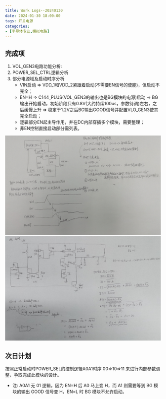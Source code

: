 ```yaml
---
title: Work Logs--20240130
date: 2024-01-30 18:00:00
tags: 开关电源
categories:
- [半导体专业,模拟电路]
---
```

## 完成项
1. VOL_GEN3电路功能分析:
2. POWER_SEL_CTRL逻辑分析
3. 部分电源域及启动时序分析
   - VIN启动 => VDD_1和VDD_2紧跟着启动(不需要EN信号的使能)，但启动不完全；
   - EN=H => C144_PLUS(VOL_GEN3的输出也是BG模块的电源)启动 => BG输出开始启动，初始阶段只有0.8V(大约持续100us，参数待调)左右，之后缓慢上升 => 稳定于1.2V之后BG输出GOOD信号并配置VLO_GEN3使其完全启动；
   - 逻辑部分EN起主导作用，并在DC内部穿插多个模块，需要整理；
   - 非EN控制直接启动部分需列表。

![20240131101346](https://raw.githubusercontent.com/shenguosai/MyPic/img/img/20240131101346.png)
![20240131101405](https://raw.githubusercontent.com/shenguosai/MyPic/img/img/20240131101405.png)

## 次日计划
按照正常启动时POWER_SEL的控制逻辑A0A1时序 00=>10=>11 来进行内部参数调整，争取完成此模块的设计。
* 注: A0A1 无 01 逻辑，因为 EN=H 后 A0 马上变 H，而 A1 则需要等到 BG 模块的输出 GOOD 信号变 H，EN=L 时 BG 模块不允许启动。